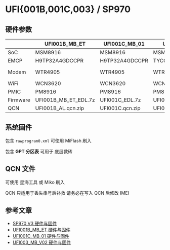 # UFI{001B,001C,003} / SP970

## 硬件参数

|          | UFI001B_MB_ET        | UFI001C_MB_01   | UFI003_MB_V02        | SP970-B-V3           |
| -------- | -------------------- | --------------- | -------------------- | -------------------- |
| SoC      | MSM8916              | MSM8916         | MSM8916              | MSM8916              |
| EMCP     | H9TP32A4GDCCPR       | H9TP32A4GDCCPR  | TYC0FH121638RA       | KMFJ20005A           |
| Modem    | WTR4905              | WTR4905         | WTR4905              | ACPM-7081 / WTR1605L |
| WiFi     | WCN3620              | WCN3620         | WCN3620              | WCN3660              |
| PMIC     | PM8916               | PM8916          | PM8916               | PM8916               |
| Firmware | UFI001B_MB_ET_EDL.7z | UFI001C_EDL.7z  | UFI003_MB_V02_EDL.7z | SP970_V3_EDL.7z      |
| QCN      | UFI001B_AL.qcn.zip   | UFI001C.qcn.zip | UFI003_MB.qcn.zip    | SP970_V3.qcn.zip     |

## 系统固件

包含 `rawprogram0.xml` 可使用 MiFlash 刷入

包含 **GPT 分区表** 可用于 底层救砖

## QCN 文件

可使用 星海工具 或 Miko 刷入

QCN 只适用于丢失串号后补救 请务必在写入 QCN 后修改 IMEI

## 参考文章

- [SP970 V3 硬件与固件](http://blog.shizuku.ml/shizuku/051911.html)
- [UFI001B_MB_ET 硬件与固件](http://blog.shizuku.ml/shizuku/042422.html)
- [UFI001C_MB_01 硬件与固件](http://blog.shizuku.ml/shizuku/040709.html)
- [UFI003_MB_V02 硬件与固件](http://blog.shizuku.ml/shizuku/045009.html)
